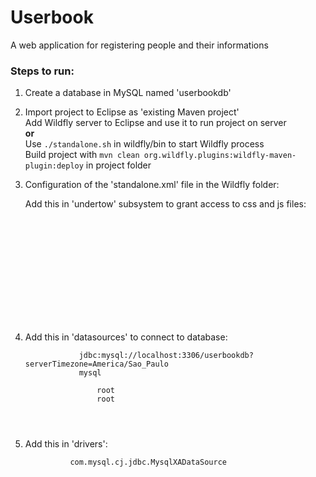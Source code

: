 <h1>Userbook</h1>

<p>A web application for registering people and their informations</p>

<h3>Steps to run:</h3>

<ol>
  <li>
    <p>Create a database in MySQL named 'userbookdb'</p>
  </li>

  <li>
    <p>Import project to Eclipse as 'existing Maven project'
      <br>
      Add Wildfly server to Eclipse and use it to run project on server
      <br>
      <strong>or</strong>
      <br>
      Use <code>./standalone.sh</code> in wildfly/bin to start Wildfly process
      <br>
      Build project with <code>mvn clean org.wildfly.plugins:wildfly-maven-plugin:deploy</code> in project folder
    </p>
  </li>

  <li>
    <p>Configuration of the 'standalone.xml' file in the Wildfly folder:</p>
    <p>Add this in 'undertow' subsystem to grant access to css and js files:
      <code>
        <subsystem xmlns="urn:jboss:domain:undertow:10.0" default-server="default-server" default-virtual-host="default-host" default-servlet-container="default" default-security-domain="other" statistics-enabled="${wildfly.undertow.statistics-enabled:${wildfly.statistics-enabled:false}}">
            <server name="default-server">
                <host name="default-host" alias="localhost" default-web-module="userbook.war">
                    <location name="/" handler="welcome-content"/>
                    <location name="/resources" handler="resources"/>
                    <http-invoker security-realm="ApplicationRealm"/>
                </host>
            </server>
            <handlers>
                <file name="resources" path="[your_relative_path]\userbook\src\main\webapp\resources\" directory-listing="false"/>
            </handlers>
        </subsystem>
      </code>
    </p>
  </li>

  <li>
    <p>Add this in 'datasources' to connect to database:
      <code>
        <datasource jndi-name="java:jboss/datasources/userbookdb" pool-name="userbookdb" enabled="true" use-java-context="true">
            <connection-url>jdbc:mysql://localhost:3306/userbookdb?serverTimezone=America/Sao_Paulo</connection-url>
            <driver>mysql</driver>
            <security>
                <user-name>root</user-name>
                <password>root</password>
            </security>
        </datasource>
      </code>
    </p>
  </li>

  <li>
    <p>Add this in 'drivers':
      <code>
        <driver name="mysql" module="com.mysql">
          <xa-datasource-class>com.mysql.cj.jdbc.MysqlXADataSource</xa-datasource-class>
        </driver>
      </code>
    </p>
  </li>
</ol>
